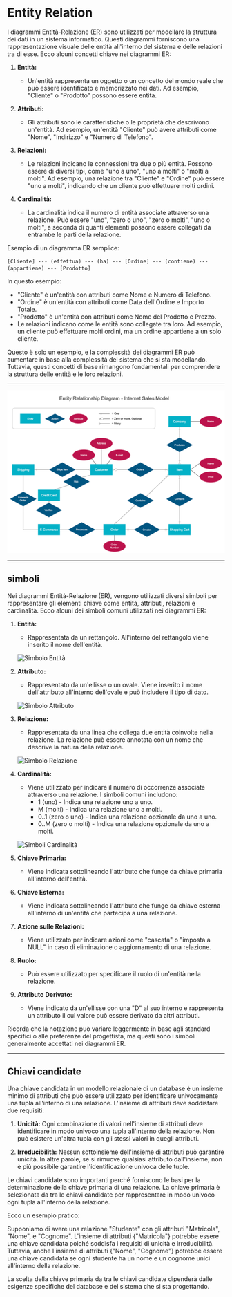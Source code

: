 # Entity Relation

I diagrammi Entità-Relazione (ER) sono utilizzati per modellare la struttura dei dati in un sistema informatico. Questi diagrammi forniscono una rappresentazione visuale delle entità all'interno del sistema e delle relazioni tra di esse. Ecco alcuni concetti chiave nei diagrammi ER:

1. **Entità:**
   - Un'entità rappresenta un oggetto o un concetto del mondo reale che può essere identificato e memorizzato nei dati. Ad esempio, "Cliente" o "Prodotto" possono essere entità.

2. **Attributi:**
   - Gli attributi sono le caratteristiche o le proprietà che descrivono un'entità. Ad esempio, un'entità "Cliente" può avere attributi come "Nome", "Indirizzo" e "Numero di Telefono".

3. **Relazioni:**
   - Le relazioni indicano le connessioni tra due o più entità. Possono essere di diversi tipi, come "uno a uno", "uno a molti" o "molti a molti". Ad esempio, una relazione tra "Cliente" e "Ordine" può essere "uno a molti", indicando che un cliente può effettuare molti ordini.

4. **Cardinalità:**
   - La cardinalità indica il numero di entità associate attraverso una relazione. Può essere "uno", "zero o uno", "zero o molti", "uno o molti", a seconda di quanti elementi possono essere collegati da entrambe le parti della relazione.

Esempio di un diagramma ER semplice:

```plaintext
[Cliente] --- (effettua) --- (ha) --- [Ordine] --- (contiene) --- (appartiene) --- [Prodotto]
```

In questo esempio:

- "Cliente" è un'entità con attributi come Nome e Numero di Telefono.
- "Ordine" è un'entità con attributi come Data dell'Ordine e Importo Totale.
- "Prodotto" è un'entità con attributi come Nome del Prodotto e Prezzo.
- Le relazioni indicano come le entità sono collegate tra loro. Ad esempio, un cliente può effettuare molti ordini, ma un ordine appartiene a un solo cliente.

Questo è solo un esempio, e la complessità dei diagrammi ER può aumentare in base alla complessità del sistema che si sta modellando. Tuttavia, questi concetti di base rimangono fondamentali per comprendere la struttura delle entità e le loro relazioni.

---

![ER Diagram](https://github.com/maboglia/ProgrammingResources/blob/master/images/internet-sales-model.png?raw=true)

---

## simboli

Nei diagrammi Entità-Relazione (ER), vengono utilizzati diversi simboli per rappresentare gli elementi chiave come entità, attributi, relazioni e cardinalità. Ecco alcuni dei simboli comuni utilizzati nei diagrammi ER:

1. **Entità:**
   - Rappresentata da un rettangolo. All'interno del rettangolo viene inserito il nome dell'entità.

   ![Simbolo Entità](http://linuxdidattica.org/docs/fb_db/figures/esempioER.png)

2. **Attributo:**
   - Rappresentato da un'ellisse o un ovale. Viene inserito il nome dell'attributo all'interno dell'ovale e può includere il tipo di dato.

   ![Simbolo Attributo](http://linuxdidattica.org/docs/fb_db/figures/attributo.png)

3. **Relazione:**
   - Rappresentata da una linea che collega due entità coinvolte nella relazione. La relazione può essere annotata con un nome che descrive la natura della relazione.

   ![Simbolo Relazione](http://linuxdidattica.org/docs/fb_db/figures/alunnoclassebis.png)

4. **Cardinalità:**
   - Viene utilizzato per indicare il numero di occorrenze associate attraverso una relazione. I simboli comuni includono:
     - 1 (uno) - Indica una relazione uno a uno.
     - M (molti) - Indica una relazione uno a molti.
     - 0..1 (zero o uno) - Indica una relazione opzionale da uno a uno.
     - 0..M (zero o molti) - Indica una relazione opzionale da uno a molti.

   ![Simboli Cardinalità](http://linuxdidattica.org/docs/fb_db/figures/alunnoclasseer.png)

5. **Chiave Primaria:**
   - Viene indicata sottolineando l'attributo che funge da chiave primaria all'interno dell'entità.


6. **Chiave Esterna:**
   - Viene indicata sottolineando l'attributo che funge da chiave esterna all'interno di un'entità che partecipa a una relazione.


7. **Azione sulle Relazioni:**
   - Viene utilizzato per indicare azioni come "cascata" o "imposta a NULL" in caso di eliminazione o aggiornamento di una relazione.


8. **Ruolo:**
   - Può essere utilizzato per specificare il ruolo di un'entità nella relazione.


9. **Attributo Derivato:**
   - Viene indicato da un'ellisse con una "D" al suo interno e rappresenta un attributo il cui valore può essere derivato da altri attributi.


Ricorda che la notazione può variare leggermente in base agli standard specifici o alle preferenze del progettista, ma questi sono i simboli generalmente accettati nei diagrammi ER.

---

## Chiavi candidate

Una chiave candidata in un modello relazionale di un database è un insieme minimo di attributi che può essere utilizzato per identificare univocamente una tupla all'interno di una relazione. L'insieme di attributi deve soddisfare due requisiti:

1. **Unicità:** Ogni combinazione di valori nell'insieme di attributi deve identificare in modo univoco una tupla all'interno della relazione. Non può esistere un'altra tupla con gli stessi valori in quegli attributi.

2. **Irreducibilità:** Nessun sottoinsieme dell'insieme di attributi può garantire unicità. In altre parole, se si rimuove qualsiasi attributo dall'insieme, non è più possibile garantire l'identificazione univoca delle tuple.

Le chiavi candidate sono importanti perché forniscono le basi per la determinazione della chiave primaria di una relazione. La chiave primaria è selezionata da tra le chiavi candidate per rappresentare in modo univoco ogni tupla all'interno della relazione.

Ecco un esempio pratico:

Supponiamo di avere una relazione "Studente" con gli attributi "Matricola", "Nome", e "Cognome". L'insieme di attributi {"Matricola"} potrebbe essere una chiave candidata poiché soddisfa i requisiti di unicità e irreducibilità. Tuttavia, anche l'insieme di attributi {"Nome", "Cognome"} potrebbe essere una chiave candidata se ogni studente ha un nome e un cognome unici all'interno della relazione.

La scelta della chiave primaria da tra le chiavi candidate dipenderà dalle esigenze specifiche del database e del sistema che si sta progettando.
